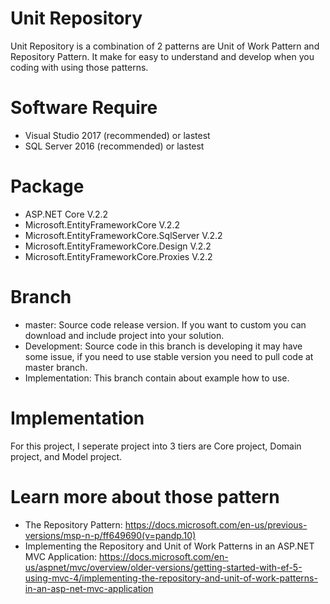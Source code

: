 # Unit Repository
Unit Repository is a combination of 2 patterns are Unit of Work Pattern and Repository Pattern.
It make for easy to understand and develop when you coding with using those patterns.

# Software Require
 - Visual Studio 2017 (recommended) or lastest
 - SQL Server 2016 (recommended) or lastest

# Package
 - ASP.NET Core V.2.2
 - Microsoft.EntityFrameworkCore V.2.2
 - Microsoft.EntityFrameworkCore.SqlServer V.2.2
 - Microsoft.EntityFrameworkCore.Design V.2.2
 - Microsoft.EntityFrameworkCore.Proxies V.2.2
 
# Branch
 - master: Source code release version. If you want to custom you can download and include project into your solution.
 - Development: Source code in this branch is developing it may have some issue, if you need to use stable version you need to pull code at master branch.
 - Implementation: This branch contain about example how to use.

# Implementation
For this project, I seperate project into 3 tiers are Core project, Domain project, and Model project.
 
 
# Learn more about those pattern
 - The Repository Pattern: https://docs.microsoft.com/en-us/previous-versions/msp-n-p/ff649690(v=pandp.10)
 - Implementing the Repository and Unit of Work Patterns in an ASP.NET MVC Application: https://docs.microsoft.com/en-us/aspnet/mvc/overview/older-versions/getting-started-with-ef-5-using-mvc-4/implementing-the-repository-and-unit-of-work-patterns-in-an-asp-net-mvc-application
 

